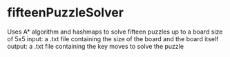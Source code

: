 # fifteenPuzzleSolver

Uses A* algorithm and hashmaps to solve fifteen puzzles up to a board size of 5x5
input: a .txt file containing the size of the board and the board itself
output: a .txt file containing the key moves to solve the puzzle

